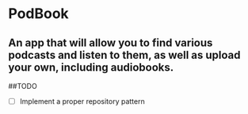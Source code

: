 # PodBook


## An app that will allow you to find various podcasts and listen to them, as well as upload your own, including audiobooks.




##TODO
- [ ] Implement a proper repository pattern

